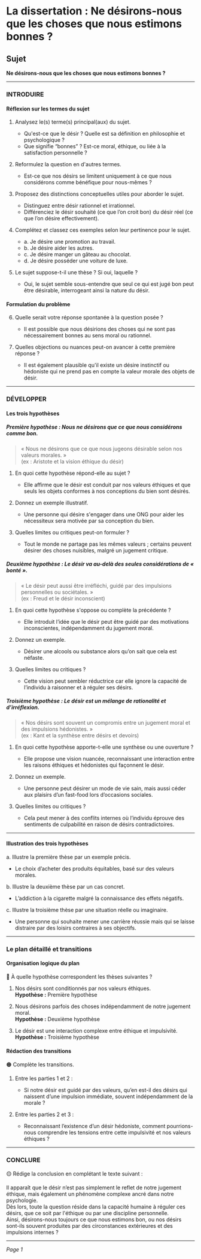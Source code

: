 # La dissertation : Ne désirons-nous que les choses que nous estimons bonnes ?

## Sujet
**Ne désirons-nous que les choses que nous estimons bonnes ?**

---

### INTRODUIRE

#### Réflexion sur les termes du sujet

1. Analysez le(s) terme(s) principal(aux) du sujet.
   - Qu'est-ce que le désir ? Quelle est sa définition en philosophie et psychologique ?
   - Que signifie “bonnes” ? Est-ce moral, éthique, ou liée à la satisfaction personnelle ?

2. Reformulez la question en d'autres termes.
   - Est-ce que nos désirs se limitent uniquement à ce que nous considérons comme bénéfique pour nous-mêmes ?

3. Proposez des distinctions conceptuelles utiles pour aborder le sujet.
   - Distinguez entre désir rationnel et irrationnel.
   - Différenciez le désir souhaité (ce que l’on croit bon) du désir réel (ce que l’on désire effectivement).

4. Complétez et classez ces exemples selon leur pertinence pour le sujet.
   - a. Je désire une promotion au travail.
   - b. Je désire aider les autres.
   - c. Je désire manger un gâteau au chocolat.
   - d. Je désire posséder une voiture de luxe.

5. Le sujet suppose-t-il une thèse ? Si oui, laquelle ?
   - Oui, le sujet semble sous-entendre que seul ce qui est jugé bon peut être désirable, interrogeant ainsi la nature du désir.

#### Formulation du problème

6. Quelle serait votre réponse spontanée à la question posée ?
   - Il est possible que nous désirions des choses qui ne sont pas nécessairement bonnes au sens moral ou rationnel.

7. Quelles objections ou nuances peut-on avancer à cette première réponse ?
   - Il est également plausible qu'il existe un désire instinctif ou hédoniste qui ne prend pas en compte la valeur morale des objets de désir.

---

### DÉVELOPPER

#### Les trois hypothèses

##### Première hypothèse : Nous ne désirons que ce que nous considérons comme bon.

> « Nous ne désirons que ce que nous jugeons désirable selon nos valeurs morales. »  
> (ex : Aristote et la vision éthique du désir)

1. En quoi cette hypothèse répond-elle au sujet ?
   - Elle affirme que le désir est conduit par nos valeurs éthiques et que seuls les objets conformes à nos conceptions du bien sont désirés.

2. Donnez un exemple illustratif.
   - Une personne qui désire s'engager dans une ONG pour aider les nécessiteux sera motivée par sa conception du bien.

3. Quelles limites ou critiques peut-on formuler ?
   - Tout le monde ne partage pas les mêmes valeurs ; certains peuvent désirer des choses nuisibles, malgré un jugement critique.

##### Deuxième hypothèse : Le désir va au-delà des seules considérations de « bonté ».

> « Le désir peut aussi être irréfléchi, guidé par des impulsions personnelles ou sociétales. »  
> (ex : Freud et le désir inconscient)

1. En quoi cette hypothèse s'oppose ou complète la précédente ?
   - Elle introduit l’idée que le désir peut être guidé par des motivations inconscientes, indépendamment du jugement moral.

2. Donnez un exemple.
   - Désirer une alcools ou substance alors qu’on sait que cela est néfaste.

3. Quelles limites ou critiques ?
   - Cette vision peut sembler réductrice car elle ignore la capacité de l’individu à raisonner et à réguler ses désirs.

##### Troisième hypothèse : Le désir est un mélange de rationalité et d’irréflexion.

> « Nos désirs sont souvent un compromis entre un jugement moral et des impulsions hédonistes. »  
> (ex : Kant et la synthèse entre désirs et devoirs)

1. En quoi cette hypothèse apporte-t-elle une synthèse ou une ouverture ?
   - Elle propose une vision nuancée, reconnaissant une interaction entre les raisons éthiques et hédonistes qui façonnent le désir.

2. Donnez un exemple.
   - Une personne peut désirer un mode de vie sain, mais aussi céder aux plaisirs d’un fast-food lors d’occasions sociales.

3. Quelles limites ou critiques ?
   - Cela peut mener à des conflits internes où l’individu éprouve des sentiments de culpabilité en raison de désirs contradictoires.

---

#### Illustration des trois hypothèses

a. Illustre la première thèse par un exemple précis.
   - Le choix d’acheter des produits équitables, basé sur des valeurs morales.

b. Illustre la deuxième thèse par un cas concret.
   - L’addiction à la cigarette malgré la connaissance des effets négatifs.

c. Illustre la troisième thèse par une situation réelle ou imaginaire.
   - Une personne qui souhaite mener une carrière réussie mais qui se laisse distraire par des loisirs contraires à ses objectifs.

---

### Le plan détaillé et transitions

#### Organisation logique du plan

🔴 À quelle hypothèse correspondent les thèses suivantes ?

1. Nos désirs sont conditionnés par nos valeurs éthiques.  
   **Hypothèse :** Première hypothèse

2. Nous désirons parfois des choses indépendamment de notre jugement moral.  
   **Hypothèse :** Deuxième hypothèse

3. Le désir est une interaction complexe entre éthique et impulsivité.  
   **Hypothèse :** Troisième hypothèse

#### Rédaction des transitions

🟠 Complète les transitions.

1. Entre les parties 1 et 2 :  
   - Si notre désir est guidé par des valeurs, qu’en est-il des désirs qui naissent d’une impulsion immédiate, souvent indépendamment de la morale ?

2. Entre les parties 2 et 3 :  
   - Reconnaissant l’existence d’un désir hédoniste, comment pourrions-nous comprendre les tensions entre cette impulsivité et nos valeurs éthiques ?

---

### CONCLURE

🟡 Rédige la conclusion en complétant le texte suivant :

Il apparaît que le désir n’est pas simplement le reflet de notre jugement éthique, mais également un phénomène complexe ancré dans notre psychologie.  
Dès lors, toute la question réside dans la capacité humaine à réguler ces désirs, que ce soit par l'éthique ou par une discipline personnelle.  
Ainsi, désirons-nous toujours ce que nous estimons bon, ou nos désirs sont-ils souvent produites par des circonstances extérieures et des impulsions internes ? 

--- 

*Page 1*